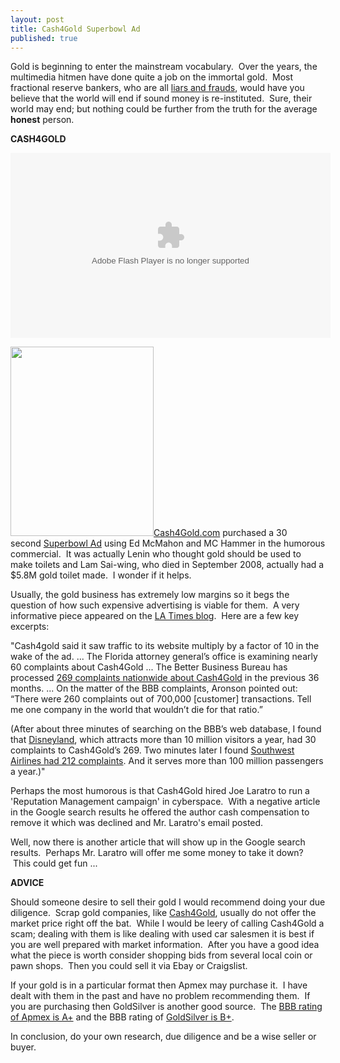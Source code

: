 ```yaml
---
layout: post
title: Cash4Gold Superbowl Ad
published: true
---
```

<p>Gold is beginning to enter the mainstream vocabulary.  Over the years, the multimedia hitmen have done quite a job on the immortal gold.  Most fractional reserve bankers, who are all <a href="http://www.runtogold.com/2008/10/all-bankers-are-liars-and-frauds/" target="_blank">liars and frauds</a>, would have you believe that the world will end if sound money is re-instituted.  Sure, their world may end; but nothing could be further from the truth for the average <strong>honest</strong> person.</p>
<p><strong>CASH4GOLD</strong></p>
<p><object classid="clsid:d27cdb6e-ae6d-11cf-96b8-444553540000" width="512" height="296" codebase="http://download.macromedia.com/pub/shockwave/cabs/flash/swflash.cab#version=6,0,40,0"><param name="data" value="http://www.hulu.com/embed/e3l7Tsw7HbpsyV1Cscqvsw/0" /><param name="src" value="http://www.hulu.com/embed/e3l7Tsw7HbpsyV1Cscqvsw/0" /><embed type="application/x-shockwave-flash" width="512" height="296" src="http://www.hulu.com/embed/e3l7Tsw7HbpsyV1Cscqvsw/0" data="http://www.hulu.com/embed/e3l7Tsw7HbpsyV1Cscqvsw/0"></embed></object></p>
<p><img class="alignright" title="Gold Toilet" src="{{ site.baseurl }}/images/gold-toilet.jpg" alt="" width="229" height="303" /><a href="http://www.cash4gold.com" target="_blank">Cash4Gold.com</a> purchased a 30 second <a href="http://www.hulu.com/embed/e3l7Tsw7HbpsyV1Cscqvsw/0" target="_blank">Superbowl Ad</a> using Ed McMahon and MC Hammer in the humorous commercial.  It was actually Lenin who thought gold should be used to make toilets and Lam Sai-wing, who died in September 2008, actually had a $5.8M gold toilet made.  I wonder if it helps.</p>
<p>Usually, the gold business has extremely low margins so it begs the question of how such expensive advertising is viable for them.  A very informative piece appeared on the <a href="http://latimesblogs.latimes.com/technology/2009/02/beneath-cash4go.html" target="_blank">LA Times blog</a>.  Here are a few key excerpts:</p>
<p>"Cash4gold said it saw traffic to its website multiply by a factor of 10 in the wake of the ad. ... The Florida attorney general’s office is examining nearly 60 complaints about Cash4Gold ... The Better Business Bureau has processed <a href="http://www.seflorida.bbb.org/BusinessReport.aspx?CompanyID=16000679" target="_blank">269 complaints nationwide about Cash4Gold</a> in the previous 36 months. ... On the matter of the BBB complaints, Aronson pointed out: “There were 260 complaints out of 700,000 [customer] transactions. Tell me one company in the world that wouldn’t die for that ratio.”</p>
<p>(After about three minutes of searching on the BBB’s web database, I found that <a href="http://www.la.bbb.org/BusinessReport.aspx?CompanyID=17179" target="_blank">Disneyland</a>, which attracts more than 10 million visitors a year, had 30 complaints to Cash4Gold’s 269. Two minutes later I found <a href="http://www.dallas.bbb.org/WWWRoot/Report.aspx?site=50&amp;bbb=0875&amp;firm=2352#complaint" target="_blank">Southwest Airlines had 212 complaints</a>. And it serves more than 100 million passengers a year.)"</p>
<p>Perhaps the most humorous is that Cash4Gold hired Joe Laratro to run a 'Reputation Management campaign' in cyberspace.  With a negative article in the Google search results he offered the author cash compensation to remove it which was declined and Mr. Laratro's email posted.</p>
<p>Well, now there is another article that will show up in the Google search results.  Perhaps Mr. Laratro will offer me some money to take it down?  This could get fun ...</p>
<p><strong>ADVICE</strong></p>
<p>Should someone desire to sell their gold I would recommend doing your due diligence.  Scrap gold companies, like <a href="http://www.cash4gold.com" target="_blank">Cash4Gold</a>, usually do not offer the market price right off the bat.  While I would be leery of calling Cash4Gold a scam; dealing with them is like dealing with used car salesmen it is best if you are well prepared with market information.  After you have a good idea what the piece is worth consider shopping bids from several local coin or pawn shops.  Then you could sell it via Ebay or Craigslist.</p>
<p>If your gold is in a particular format then Apmex may purchase it.  I have dealt with them in the past and have no problem recommending them.  If you are purchasing then GoldSilver is another good source.  The <a href="http://oklahomacity.bbb.org/WWWRoot/Report.aspx?site=83&amp;bbb=0995&amp;firm=7002053" target="_blank">BBB rating of Apmex is A+</a> and the BBB rating of <a href="http://idahofalls.bbb.org/WWWRoot/Report.aspx?site=20&amp;bbb=1096&amp;firm=90024562" target="_blank">GoldSilver is B+</a>.</p>
<p>In conclusion, do your own research, due diligence and be a wise seller or buyer.</p>
